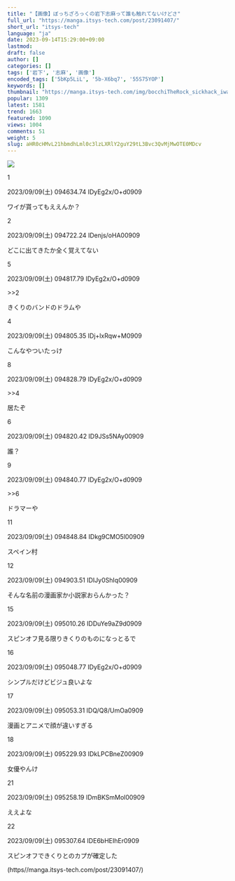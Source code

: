 ```yaml
---
title: "【画像】ぼっちざろっくの岩下志麻って誰も触れてないけどさ"
full_url: "https://manga.itsys-tech.com/post/23091407/"
short_url: "itsys-tech"
language: "ja"
date: 2023-09-14T15:29:00+09:00
lastmod: 
draft: false
author: []
categories: []
tags: ['岩下', '志麻', '画像']
encoded_tags: ['5bKp5LiL', '5b-X6bq7', '55S75YOP']
keywords: []
thumbnail: "https://manga.itsys-tech.com/img/bocchiTheRock_sickhack_iwashitaShima_iraiza.jpg"
popular: 1309
latest: 1581
trend: 1663
featured: 1090
views: 1004
comments: 51
weight: 5
slug: aHR0cHMvL21hbmdhLml0c3lzLXRlY2guY29tL3Bvc3QvMjMwOTE0MDcv
---
```


![](https://manga.itsys-tech.com/img/bocchiTheRock_sickhack_iwashitaShima_iraiza.jpg)

<div><p class='t_h'>1 <p>2023/09/09(土) 094634.74 IDyEg2x/O+d0909</p></p><blockquote class='imgur-embed-pub'></blockquote><blockquote class='imgur-embed-pub'></blockquote><blockquote class='imgur-embed-pub'></blockquote><p>ワイが貰ってもええんか？</p><p class='t_h'>2 <p>2023/09/09(土) 094722.24 IDenjs/oHA00909</p></p><p class='t_b'>どこに出てきたか全く覚えてない</p><p class='t_h t_i'>5 <p>2023/09/09(土) 094817.79 IDyEg2x/O+d0909</p></p><p class='t_b t_i'><p class='anchor'>>>2</p>きくりのバンドのドラムや</p><p class='t_h'>4 <p>2023/09/09(土) 094805.35 IDj+lxRqw+M0909</p></p><p class='t_b'>こんなやついたっけ</p><p class='t_h t_i'>8 <p>2023/09/09(土) 094828.79 IDyEg2x/O+d0909</p></p><p class='t_b t_i'><p class='anchor'>>>4</p>居たぞ</p><p class='t_h'>6 <p>2023/09/09(土) 094820.42 ID9JSs5NAy00909</p></p><p class='t_b'>誰？</p><p class='t_h t_i'>9 <p>2023/09/09(土) 094840.77 IDyEg2x/O+d0909</p></p><p class='t_b t_i'><p class='anchor'>>>6</p>ドラマーや</p><p class='t_h'>11 <p>2023/09/09(土) 094848.84 IDkg9CMO5l00909</p></p><p class='t_b'>スペイン村</p><p class='t_h'>12 <p>2023/09/09(土) 094903.51 IDIJy0ShIq00909</p></p><p class='t_b'>そんな名前の漫画家か小説家おらんかった？</p><p class='t_h'>15 <p>2023/09/09(土) 095010.26 IDDuYe9aZ9d0909</p></p><p class='t_b'>スピンオフ見る限りきくりのものになっとるで</p><p class='t_h'>16 <p>2023/09/09(土) 095048.77 IDyEg2x/O+d0909</p></p><p class='t_b'>シンプルだけどビジュ良いよな</p><p class='t_h'>17 <p>2023/09/09(土) 095053.31 IDQ/Q8/UmOa0909</p></p><p class='t_b'>漫画とアニメで顔が違いすぎる</p><p class='t_h'>18 <p>2023/09/09(土) 095229.93 IDkLPCBneZ00909</p></p><p class='t_b'>女優やんけ</p><p class='t_h'>21 <p>2023/09/09(土) 095258.19 IDmBKSmMol00909</p></p><p class='t_b'>ええよな</p><p class='t_h'>22 <p>2023/09/09(土) 095307.64 IDE6bHEIhEr0909</p></p><p class='t_b'>スピンオフできくりとのカプが確定した</p></div>

(https//manga.itsys-tech.com/post/23091407/)
